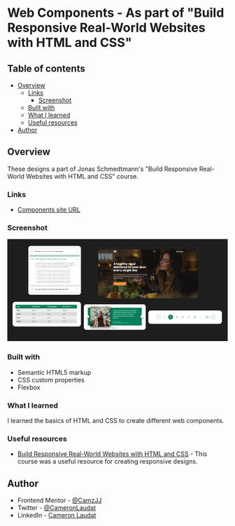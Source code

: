 # Web Components - As part of "Build Responsive Real-World Websites with HTML and CSS"

## Table of contents

- [Overview](#overview)
  - [Links](#links)
    - [Screenshot](#screenshot)
  - [Built with](#built-with)
  - [What I learned](#what-i-learned)
  - [Useful resources](#useful-resources)
- [Author](#author)

## Overview

These designs a part of Jonas Schmedtmann's "Build Responsive Real-World Websites with HTML and CSS" course.

### Links

- [Components site URL](https://camjj-components.netlify.app/)

### Screenshot

![](/screenshot-1.png)

### Built with

- Semantic HTML5 markup
- CSS custom properties
- Flexbox

### What I learned

I learned the basics of HTML and CSS to create different web components.

### Useful resources

- [Build Responsive Real-World Websites with HTML and CSS](https://www.udemy.com/course/design-and-develop-a-killer-website-with-html5-and-css3/) - This course was a useful resource for creating responsive designs.

## Author

- Frontend Mentor - [@CamzJJ](https://www.frontendmentor.io/profile/CamzJJ)
- Twitter - [@CameronLaudat](https://twitter.com/CameronLaudat)
- LinkedIn - [Cameron Laudat](https://www.linkedin.com/in/cameron-l-83a518a4/)

